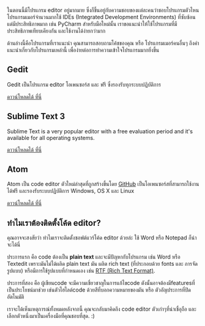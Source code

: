 ในตอนนี้มีโปรแกรม editor อยู่มากมาย ซึ่งก็ขึ้นอยู่กับความชอบของแต่ละคนว่าชอบโปรแกรมตัวไหน โปรแกรมเมอร์จำนวนมากใช้ IDEs (Integrated Development Environments) ที่ซับซ้อน แต่มีประสิทธิภาพมาก เช่น PyCharm สำหรับมือใหม่นั้น เราขอแนะนำให้ใช้โปรแกรมที่มีประสิทธิภาพเทียบเคียงกัน และใช้งานได้ง่ายกว่ามาก

ด้านล่างนี้คือโปรแกรมที่เราแนะนำ คุณสามารถสอบถามโค้ชของคุณ หรือ โปรแกรมเมอร์คนอื่นๆ ถึงคำแนะนำเกี่ยวกับโปรแกรมเหล่านี้ เพื่อง่ายต่อการทำความเข้าใจโปรแกรมมากยิ่งขึ้น

## Gedit

Gedit เป็นโปรแกรม editor โอเพนซอร์ส และ ฟรี ซึ่งรองรับทุกระบบปฎิบัติการ

[ดาวน์โหลดได้ ที่นี่](https://wiki.gnome.org/Apps/Gedit#Download)

## Sublime Text 3

Sublime Text is a very popular editor with a free evaluation period and it's available for all operating systems.

[ดาวน์โหลดได้ ที่นี่](https://www.sublimetext.com/3)

## Atom

Atom เป็น code editor ตัวใหม่ล่าสุดที่ถูกสร้างขึ้นโดย [GitHub](https://github.com/) เป็นโอเพนซอร์สที่สามารถใช้งานได้ฟรี และรองรับระบบปฏิบัติการ Windows, OS X และ Linux

[ดาวน์โหลดได้ ที่นี่](https://atom.io/)

## ทำไมเราต้องติดตั้งโค้ด editor?

คุณอาจจะสงสัยว่า ทำไมเราจะติดตั้งซอฟต์แวร์โค้ด editor ด้วยล่ะ ใช้ Word หรือ Notepad ก็น่าจะได้นี่

ประการแรก คือ code ต้องเป็น **plain text** และจะมีปัญหากับโปรแกรม เช่น Word หรือ Textedit เพราะมันไม่ได้ผลิด plain text มัน ผลิต rich text (ที่ประกอบด้วย fonts และ การจัดรูปแบบ) หรือมีการใช้รูปแบบที่กำหนดเอง เช่น [RTF (Rich Text Format)](https://en.wikipedia.org/wiki/Rich_Text_Format).

ประการที่สอง คือ ผู้เขียนcode จะมีความเชี่ยวชาญในการแก้ไขcode ตังนั้นอาจต้องมีfeaturesที่เป็นประโยชน์มาช่วย เช่นตัวไฮไลต์code ด้วยสีที่บอกความหมายของมัน หรือ ตัวอัญประการที่ปิดอัตโนมัติ

เราจะได้เห็นเหตุการณ์ทั้งหมดหลังจากนี้ คุณจะกลับมาคิดถึง code editor ตัวเก่าๆที่น่าเชื่อุถือ และเลือกตัวหนึ่งมาเป็นเครื่องมือที่คุณชอบที่สุด. :)
